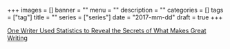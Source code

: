 +++
images = []
banner = ""
menu = ""
description = ""
categories = []
tags = ["tag"]
title = ""
series = ["series"]
date = "2017-mm-dd"
draft = true
+++

<a class="embedly-card" data-card-type="article" href="http://www.smithsonianmag.com/arts-culture/one-writer-used-statistics-reveal-secrets-what-makes-great-writing-180962515/">One Writer Used Statistics to Reveal the Secrets of What Makes Great Writing</a><script async src="//cdn.embedly.com/widgets/platform.js" charset="UTF-8"></script>
